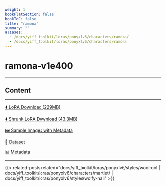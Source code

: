 ```yaml
---
weight: 1
bookFlatSection: false
bookToC: false
title: "ramona"
summary: ""
aliases:
  - /docs/yiff_toolkit/loras/ponyxlv6/characters/ramona/
  - /docs/yiff_toolkit/loras/ponyxlv6/characters/ramona
---
```


<!--markdownlint-disable MD025 MD033 -->

# ramona-v1e400

---

## Content

---

[⬇️ LoRA Download (229MB)](https://huggingface.co/rakki194/yt/resolve/main/ponyxl_loras/ramona-v1e400.safetensors?download=true)

[⬇️ Shrunk LoRA Download (43.3MB)](https://huggingface.co/rakki194/yt/resolve/main/ponyxl_loras_shrunk_2/ramona-v1e400_frockpt1_th-3.55.safetensors?download=true)

[🖼️ Sample Images with Metadata](https://huggingface.co/k4d3/yiff_toolkit/tree/main/static/{})

[📐 Dataset](https://huggingface.co/datasets/k4d3/furry/tree/main/ramona)

[📊 Metadata](https://huggingface.co/k4d3/yiff_toolkit/raw/main/ponyxl_loras/ramona-v1e400.json)

---

<!--
HUGO_SEARCH_EXCLUDE_START
-->
{{< related-posts related="docs/yiff_toolkit/loras/ponyxlv6/styles/woolrool | docs/yiff_toolkit/loras/ponyxlv6/characters/martlet/ | docs/yiff_toolkit/loras/ponyxlv6/styles/wolfy-nail" >}}
<!--
HUGO_SEARCH_EXCLUDE_END
-->

